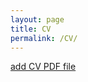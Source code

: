 ```yaml
---
layout: page
title: CV
permalink: /CV/
---
```


[add CV PDF file](https://scisoft2016.github.io/jekyll-now//Hello-World/)
